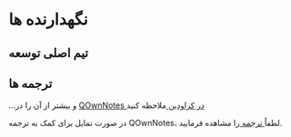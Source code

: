 # نگهدارنده ها

## تیم اصلی توسعه

<ProfileCard name="Patrizio Bekerle" img="https://www.gravatar.com/avatar/de150011c0b0eb1047c64e0387a252b9?s=164" backgroundImg="/screenshots/screenshot-darkmode.png" functions="Author" github="pbek" keybase="pbek" />

<ProfileCard name="Waqar Ahmed" img="https://www.gravatar.com/avatar/906b60ea647baf206f452687d1de8ba0?s=164" backgroundImg="/screenshots/screenshot-darkmode.png" functions="Highlighing, Spellchecker, Speed improvements, …" github="Waqar144" />

## ترجمه ها

<ProfileCard name="Amy Lang" img="https://crowdin-static.downloads.crowdin.com/avatar/14350272/large/0dd1087064bbd71fe114b5c2f0dc1914.jpeg" backgroundImg="/screenshots/screenshot-darkmode.png" functions="Head of translation" crowdin="rawfreeamy" />

…و بیشتر از آن را در [ QOwnNotes در کراودین ](https://crowdin.com/project/qownnotes/activity_stream)ملاحظه کنید

در صورت تمایل برای کمک به ترجمه QOwnNotes، لطفاً[ ترجمه ](translation.md) را مشاهده فرمایید.

